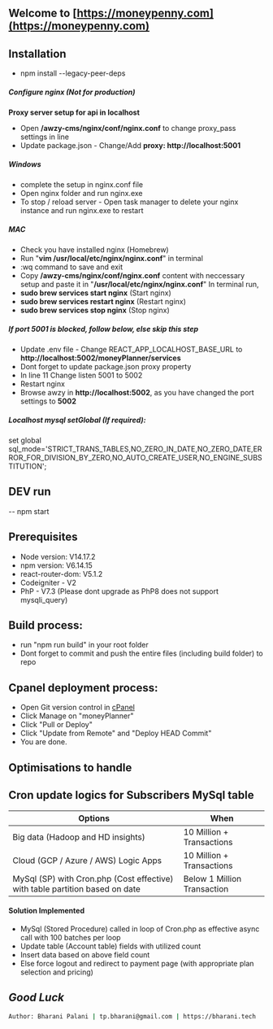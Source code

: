 ## Welcome to [https://moneypenny.com](https://moneypenny.com)

## Installation

- npm install --legacy-peer-deps

##### Configure nginx (Not for production)

**Proxy server setup for api in localhost**

- Open **/awzy-cms/nginx/conf/nginx.conf** to change proxy_pass settings in line
- Update package.json - Change/Add **proxy: http://localhost:5001**

##### Windows

- complete the setup in nginx.conf file
- Open nginx folder and run nginx.exe
- To stop / reload server - Open task manager to delete your nginx instance and
  run nginx.exe to restart

##### MAC

- Check you have installed nginx (Homebrew)
- Run "**vim /usr/local/etc/nginx/nginx.conf**" in terminal
- :wq command to save and exit
- Copy **/awzy-cms/nginx/conf/nginx.conf** content with neccessary setup and
  paste it in "**/usr/local/etc/nginx/nginx.conf**" In terminal run,
- **sudo brew services start nginx** (Start nginx)
- **sudo brew services restart nginx** (Restart nginx)
- **sudo brew services stop nginx** (Stop nginx)

##### If port 5001 is blocked, follow below, else skip this step

- Update .env file - Change REACT_APP_LOCALHOST_BASE_URL to
  **http://localhost:5002/moneyPlanner/services**
- Dont forget to update package.json proxy property
- In line 11 Change listen 5001 to 5002
- Restart nginx
- Browse awzy in **http://localhost:5002**, as you have changed the port
  settings to **5002**

##### Localhost mysql setGlobal (If required):

set global
sql_mode='STRICT_TRANS_TABLES,NO_ZERO_IN_DATE,NO_ZERO_DATE,ERROR_FOR_DIVISION_BY_ZERO,NO_AUTO_CREATE_USER,NO_ENGINE_SUBSTITUTION';

## DEV run

-- npm start

## Prerequisites

- Node version: V14.17.2
- npm version: V6.14.15
- react-router-dom: V5.1.2
- Codeigniter - V2
- PhP - V7.3 (Please dont upgrade as PhP8 does not support mysqli_query)

## Build process:

- run "npm run build" in your root folder
- Dont forget to commit and push the entire files (including build folder) to
  repo

## Cpanel deployment process:

- Open Git version control in [cPanel](https://bharani.tech/cpanel)
- Click Manage on "moneyPlanner"
- Click "Pull or Deploy"
- Click "Update from Remote" and "Deploy HEAD Commit"
- You are done.

## Optimisations to handle

## Cron update logics for Subscribers MySql table

| Options                                                                      | When                        |
| ---------------------------------------------------------------------------- | --------------------------- |
| Big data (Hadoop and HD insights)                                            | 10 Million + Transactions   |
| Cloud (GCP / Azure / AWS) Logic Apps                                         | 10 Million + Transactions   |
| MySql (SP) with Cron.php (Cost effective) with table partition based on date | Below 1 Million Transaction |

#### Solution Implemented

- MySql (Stored Procedure) called in loop of Cron.php as effective async call
  with 100 batches per loop
- Update table (Account table) fields with utilized count
- Insert data based on above field count
- Else force logout and redirect to payment page (with appropriate plan
  selection and pricing)

## _Good Luck_

```sh
Author: Bharani Palani | tp.bharani@gmail.com | https://bharani.tech
```
